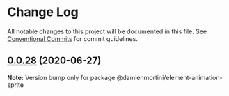 # Change Log

All notable changes to this project will be documented in this file.
See [Conventional Commits](https://conventionalcommits.org) for commit guidelines.

## [0.0.28](https://github.com/damienmortini/lib/compare/@damienmortini/element-animation-sprite@0.0.27...@damienmortini/element-animation-sprite@0.0.28) (2020-06-27)

**Note:** Version bump only for package @damienmortini/element-animation-sprite
